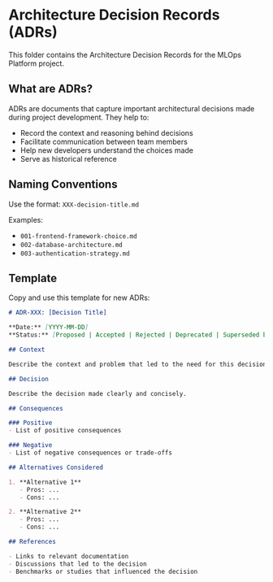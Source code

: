 # Architecture Decision Records (ADRs)

This folder contains the Architecture Decision Records for the MLOps Platform project.

## What are ADRs?

ADRs are documents that capture important architectural decisions made during project development. They help to:

- Record the context and reasoning behind decisions
- Facilitate communication between team members
- Help new developers understand the choices made
- Serve as historical reference

## Naming Conventions

Use the format: `XXX-decision-title.md`

Examples:
- `001-frontend-framework-choice.md`
- `002-database-architecture.md`
- `003-authentication-strategy.md`

## Template

Copy and use this template for new ADRs:

```markdown
# ADR-XXX: [Decision Title]

**Date:** [YYYY-MM-DD]
**Status:** [Proposed | Accepted | Rejected | Deprecated | Superseded by ADR-XXX]

## Context

Describe the context and problem that led to the need for this decision.

## Decision

Describe the decision made clearly and concisely.

## Consequences

### Positive
- List of positive consequences

### Negative
- List of negative consequences or trade-offs

## Alternatives Considered

1. **Alternative 1**
   - Pros: ...
   - Cons: ...

2. **Alternative 2**
   - Pros: ...
   - Cons: ...

## References

- Links to relevant documentation
- Discussions that led to the decision
- Benchmarks or studies that influenced the decision
```